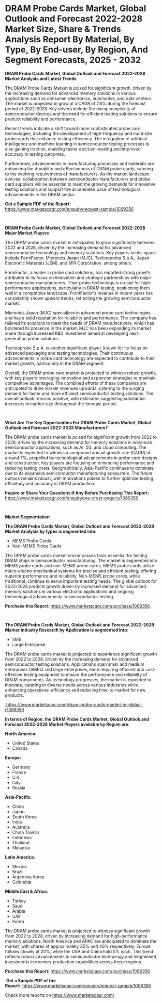 <p><h1>DRAM Probe Cards Market, Global Outlook and Forecast 2022-2028 Market Size, Share & Trends Analysis Report By Material, By Type, By End-user, By Region, And Segment Forecasts, 2025 - 2032</h1></p><p><strong>DRAM Probe Cards Market, Global Outlook and Forecast 2022-2028 Market Analysis and Latest Trends</strong></p>
<p><p>The DRAM Probe Cards Market is poised for significant growth, driven by the increasing demand for advanced memory solutions in various applications such as consumer electronics, automotive, and data centers. The market is projected to grow at a CAGR of 7.6% during the forecast period of 2022-2028. Key drivers include the rising complexity of semiconductor devices and the need for efficient testing solutions to ensure product reliability and performance.</p><p>Recent trends indicate a shift toward more sophisticated probe card technologies, including the development of high-frequency and multi-site probe cards that enhance testing efficiency. The integration of artificial intelligence and machine learning in semiconductor testing processes is also gaining traction, enabling faster decision-making and improved accuracy in testing outcomes.</p><p>Furthermore, advancements in manufacturing processes and materials are enhancing the durability and effectiveness of DRAM probe cards, catering to the evolving requirements of manufacturers. As the market landscape evolves, collaboration between semiconductor manufacturers and probe card suppliers will be essential to meet the growing demands for innovative testing solutions and support the accelerated pace of technological advancements in the DRAM sector.</p></p>
<p><strong>Get a Sample PDF of the Report:&nbsp;</strong> <a href="https://www.marketscagr.com/enquiry/request-sample/1069356?utm_campaign=2796&utm_medium=2&utm_source=Github&utm_content=ia&utm_term=21032025&utm_id=dram-probe-cards-market-global-outlook-and-forecast-2022-2028">https://www.marketscagr.com/enquiry/request-sample/1069356</a></p>
<p>&nbsp;</p>
<p><strong>DRAM Probe Cards Market, Global Outlook and Forecast 2022-2028 Major Market Players</strong></p>
<p><p>The DRAM probe cards market is anticipated to grow significantly between 2022 and 2028, driven by the increasing demand for advanced semiconductor technology and memory solutions. Key players in this space include FormFactor, Micronics Japan (MJC), Technoprobe S.p.A., Japan Electronic Materials (JEM), and MPI Corporation, among others.</p><p>FormFactor, a leader in probe card solutions, has reported strong growth attributed to its focus on innovation and strategic partnerships with major semiconductor manufacturers. Their probe technology is crucial for high-performance applications, particularly in DRAM testing, positioning them well in a competitive landscape. FormFactor's revenue in recent years has consistently shown upward trends, reflecting the growing semiconductor market.</p><p>Micronics Japan (MJC) specializes in advanced probe card technologies and has a solid reputation for reliability and performance. The company has tailored its solutions to meet the needs of DRAM manufacturers, which has bolstered its presence in the market. MJC has been expanding its market share through increased R&D investment aimed at developing next-generation probe solutions.</p><p>Technoprobe S.p.A. is another significant player, known for its focus on advanced packaging and testing technologies. Their continuous advancements in probe card technology are expected to contribute to their market growth, particularly in the DRAM segment.</p><p>Overall, the DRAM probe card market is projected to witness robust growth, with key players leveraging innovation and expansion strategies to maintain competitive advantages. The combined efforts of these companies are anticipated to drive market revenues upwards, catering to the surging demand for faster and more efficient semiconductor testing solutions. The overall outlook remains positive, with estimates suggesting substantial increases in market size throughout the forecast period.</p></p>
<p>&nbsp;</p>
<p><strong>What Are The Key Opportunities For DRAM Probe Cards Market, Global Outlook and Forecast 2022-2028 Manufacturers?</strong></p>
<p><p>The DRAM probe cards market is poised for significant growth from 2022 to 2028, driven by the increasing demand for memory solutions in advanced semiconductor applications, such as AI, 5G, and cloud computing. The market is expected to witness a compound annual growth rate (CAGR) of around 7%, propelled by technological advancements in probe card designs and construction. Key players are focusing on enhancing performance and reducing testing costs. Geographically, Asia-Pacific continues to dominate due to its expansive semiconductor manufacturing ecosystem. The future outlook remains robust, with innovations poised to further optimize testing efficiency and accuracy in DRAM production.</p></p>
<p><strong>Inquire or Share Your Questions If Any Before Purchasing This Report:</strong> <a href="https://www.marketscagr.com/enquiry/pre-order-enquiry/1069356?utm_campaign=2796&utm_medium=2&utm_source=Github&utm_content=ia&utm_term=21032025&utm_id=dram-probe-cards-market-global-outlook-and-forecast-2022-2028">https://www.marketscagr.com/enquiry/pre-order-enquiry/1069356</a></p>
<p>&nbsp;</p>
<p><strong>Market Segmentation</strong></p>
<p><strong>The DRAM Probe Cards Market, Global Outlook and Forecast 2022-2028 Market Analysis by types is segmented into:</strong></p>
<p><ul><li>MEMS Probe Cards</li><li>Non-MEMS Probe Cards</li></ul></p>
<p><p>The DRAM probe cards market encompasses tools essential for testing DRAM chips in semiconductor manufacturing. The market is segmented into MEMS probe cards and non-MEMS probe cards. MEMS probe cards utilize micro-electro-mechanical systems for precise and efficient testing, offering superior performance and reliability. Non-MEMS probe cards, while traditional, continue to serve important testing needs. The global outlook for 2022-2028 predicts growth driven by increased demand for advanced memory solutions in various electronic applications and ongoing technological advancements in semiconductor testing.</p></p>
<p><strong>Purchase this Report:&nbsp;</strong><a href="https://www.marketscagr.com/purchase/1069356?utm_campaign=2796&utm_medium=2&utm_source=Github&utm_content=ia&utm_term=21032025&utm_id=dram-probe-cards-market-global-outlook-and-forecast-2022-2028">https://www.marketscagr.com/purchase/1069356</a></p>
<p>&nbsp;</p>
<p><strong>The DRAM Probe Cards Market, Global Outlook and Forecast 2022-2028 Market Industry Research by Application is segmented into:</strong></p>
<p><ul><li>SME</li><li>Large Enterprise</li></ul></p>
<p><p>The DRAM probe cards market is projected to experience significant growth from 2022 to 2028, driven by the increasing demand for advanced semiconductor testing solutions. Applications span small and medium enterprises (SMEs) and large enterprises, each requiring efficient and cost-effective testing equipment to ensure the performance and reliability of DRAM components. As technology progresses, the market is expected to innovate, catering to diverse needs across various industries while enhancing operational efficiency and reducing time-to-market for new products.</p></p>
<p><a href="https://www.marketscagr.com/dram-probe-cards-market-in-global-r1069356?utm_campaign=2796&utm_medium=2&utm_source=Github&utm_content=ia&utm_term=21032025&utm_id=dram-probe-cards-market-global-outlook-and-forecast-2022-2028">&nbsp;https://www.marketscagr.com/dram-probe-cards-market-in-global-r1069356</a></p>
<p><strong>In terms of Region, the DRAM Probe Cards Market, Global Outlook and Forecast 2022-2028 Market Players available by Region are:</strong></p>
<p>
    <p> <strong> North America: </strong>
        <ul>
            <li>United States</li>
            <li>Canada</li>
        </ul>
        </p> 
    <p> <strong> Europe: </strong>
        <ul>
            <li>Germany</li>
            <li>France</li>
            <li>U.K.</li>
            <li>Italy</li>
            <li>Russia</li>
        </ul>
        </p> 
    <p> <strong> Asia-Pacific: </strong>
        <ul>
            <li>China</li>
            <li>Japan</li>
            <li>South Korea</li>
            <li>India</li>
            <li>Australia</li>
            <li>China Taiwan</li>
            <li>Indonesia</li>
            <li>Thailand</li>
            <li>Malaysia</li>
        </ul>
        </p> 
    <p> <strong> Latin America: </strong>
        <ul>
            <li>Mexico</li>
            <li>Brazil</li>
            <li>Argentina Korea</li>
            <li>Colombia</li>
        </ul>
        </p> 
    <p> <strong> Middle East & Africa: </strong>
        <ul>
            <li>Turkey</li>
            <li>Saudi</li>
            <li>Arabia</li>
            <li>UAE</li>
            <li>Korea</li>
        </ul>
    </p>
    </p>
<p><p>The DRAM probe cards market is projected to witness significant growth from 2022 to 2028, driven by increasing demand for high-performance memory solutions. North America and APAC are anticipated to dominate the market, with shares of approximately 35% and 40% respectively. Europe follows closely at 20%, while the USA and China hold 5% each. This trend reflects robust advancements in semiconductor technology and heightened investments in memory production capabilities across these regions.</p></p>
<p><strong>Purchase this Report: </strong><a href="https://www.marketscagr.com/purchase/1069356?utm_campaign=2796&utm_medium=2&utm_source=Github&utm_content=ia&utm_term=21032025&utm_id=dram-probe-cards-market-global-outlook-and-forecast-2022-2028">https://www.marketscagr.com/purchase/1069356</a></p>
<p>&nbsp;<strong>Get a Sample PDF of the Report:&nbsp;&nbsp;</strong><a href="https://www.marketscagr.com/enquiry/request-sample/1069356?utm_campaign=2796&utm_medium=2&utm_source=Github&utm_content=ia&utm_term=21032025&utm_id=dram-probe-cards-market-global-outlook-and-forecast-2022-2028">https://www.marketscagr.com/enquiry/request-sample/1069356</a></p>
<p><strong></strong></p>
<p>Check more reports on <a href="https://www.marketscagr.com/?utm_campaign=2796&utm_medium=2&utm_source=Github&utm_content=ia&utm_term=21032025&utm_id=dram-probe-cards-market-global-outlook-and-forecast-2022-2028">https://www.marketscagr.com/</a></p>